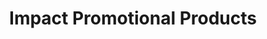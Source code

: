 ---
title: "Impact Promotional Products"
url: /grand-junction/impact-promotional-products/
shop: shop
---